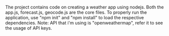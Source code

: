 The project contains code on creating a weather app using nodejs. Both the app.js, forecast.js, geocode.js are the core files. To properly run the application, use "npm init" and "npm install" to load the respective dependencies. Note: API that  i'm using is "openweathermap", refer it to see the usage of API keys.
